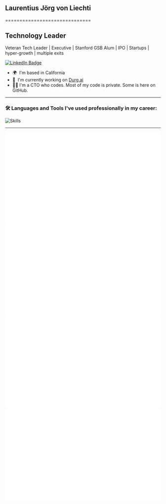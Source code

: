 ## Laurentius Jörg von Liechti
==============================

Technology Leader
-----------------

Veteran Tech Leader | Executive | Stanford GSB Alum | IPO | Startups | hyper-growth | multiple exits

<div id="badges">
  <a href="https://www.linkedin.com/in/vonliechti/">
    <img src="https://img.shields.io/badge/LinkedIn-blue?style=for-the-badge&logo=linkedin&logoColor=white" alt="LinkedIn Badge"/>
  </a>
</div>

* 🌍  I'm based in California
* 🚀  I'm currently working on [Durg.ai](http://durg.ai)
* 👨‍💻  I'm a CTO who codes.  Most of my code is private.  Some is here on GitHub.

---

### :hammer_and_wrench: Languages and Tools I've used professionally in my career:

![Skills](https://go-skill-icons.vercel.app/api/icons?i=git,kubernetes,docker,anaconda,jupyter,huggingface,langchain,llamaindex,ollama,chatgpt,seaborn,androidstudio,aws,cassandra,clojure,coffeescript,css,d3,tensorflow,pytorch,r,octave,django,dotnet,dynamodb,elasticsearch,metabase,express,figma,firebase,flask,gcp,github,githubactions,gherkin,heroku,html,idea,java,js,jenkins,jest,jquery,kotlin,linux,matlab,mongodb,mysql,nextjs,nginx,nodejs,npm,opencv,postgres,prometheus,grafana,py,rails,rabbitmq,react,redis,redux,regex,ruby,c,cs,cpp,sass,sqlite,sublime,sklearn,selenium,sentry,swift,terraform,unity,vim,vscode&titles=true)

---

![](https://raw.githubusercontent.com/kurisu/github-stats/master/generated/overview.svg#gh-dark-mode-only)
![](https://raw.githubusercontent.com/kurisu/github-stats/master/generated/overview.svg#gh-light-mode-only)
![](https://raw.githubusercontent.com/kurisu/github-stats/master/generated/languages.svg#gh-dark-mode-only)
![](https://raw.githubusercontent.com/kurisu/github-stats/master/generated/languages.svg#gh-light-mode-only)
